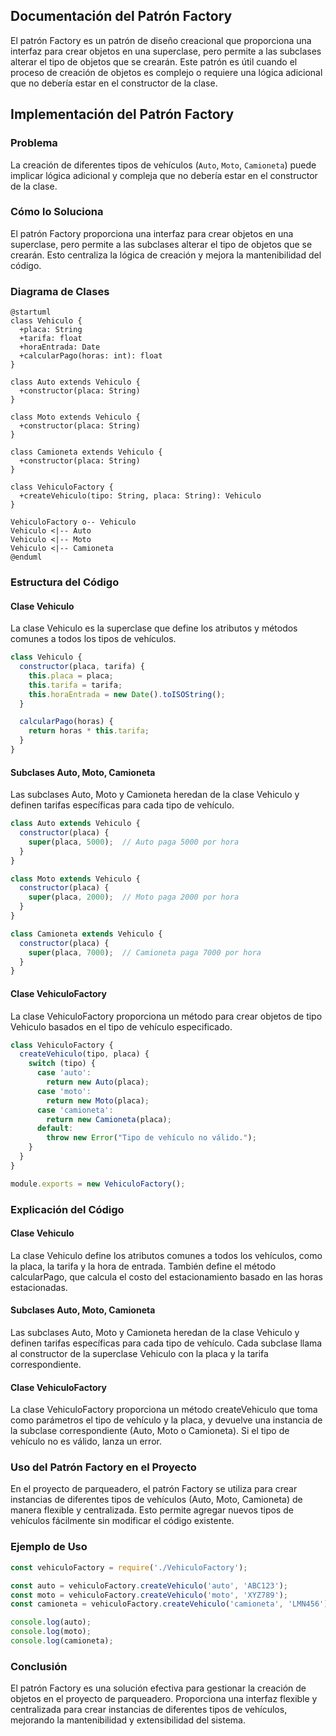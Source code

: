 ## Documentación del Patrón Factory

El patrón Factory es un patrón de diseño creacional que proporciona una interfaz para crear objetos en una superclase, pero permite a las subclases alterar el tipo de objetos que se crearán. Este patrón es útil cuando el proceso de creación de objetos es complejo o requiere una lógica adicional que no debería estar en el constructor de la clase.

## Implementación del Patrón Factory

### Problema

La creación de diferentes tipos de vehículos (`Auto`, `Moto`, `Camioneta`) puede implicar lógica adicional y compleja que no debería estar en el constructor de la clase.

### Cómo lo Soluciona

El patrón Factory proporciona una interfaz para crear objetos en una superclase, pero permite a las subclases alterar el tipo de objetos que se crearán. Esto centraliza la lógica de creación y mejora la mantenibilidad del código.

### Diagrama de Clases

```plantuml
@startuml
class Vehiculo {
  +placa: String
  +tarifa: float
  +horaEntrada: Date
  +calcularPago(horas: int): float
}

class Auto extends Vehiculo {
  +constructor(placa: String)
}

class Moto extends Vehiculo {
  +constructor(placa: String)
}

class Camioneta extends Vehiculo {
  +constructor(placa: String)
}

class VehiculoFactory {
  +createVehiculo(tipo: String, placa: String): Vehiculo
}

VehiculoFactory o-- Vehiculo
Vehiculo <|-- Auto
Vehiculo <|-- Moto
Vehiculo <|-- Camioneta
@enduml

```

### Estructura del Código

#### Clase Vehiculo
La clase Vehiculo es la superclase que define los atributos y métodos comunes a todos los tipos de vehículos.

```js
class Vehiculo {
  constructor(placa, tarifa) {
    this.placa = placa;
    this.tarifa = tarifa;
    this.horaEntrada = new Date().toISOString();
  }

  calcularPago(horas) {
    return horas * this.tarifa;
  }
}
```

#### Subclases Auto, Moto, Camioneta
Las subclases Auto, Moto y Camioneta heredan de la clase Vehiculo y definen tarifas específicas para cada tipo de vehículo.

```js
class Auto extends Vehiculo {
  constructor(placa) {
    super(placa, 5000);  // Auto paga 5000 por hora
  }
}

class Moto extends Vehiculo {
  constructor(placa) {
    super(placa, 2000);  // Moto paga 2000 por hora
  }
}

class Camioneta extends Vehiculo {
  constructor(placa) {
    super(placa, 7000);  // Camioneta paga 7000 por hora
  }
}
```

#### Clase VehiculoFactory
La clase VehiculoFactory proporciona un método para crear objetos de tipo Vehiculo basados en el tipo de vehículo especificado.

```js
class VehiculoFactory {
  createVehiculo(tipo, placa) {
    switch (tipo) {
      case 'auto':
        return new Auto(placa);
      case 'moto':
        return new Moto(placa);
      case 'camioneta':
        return new Camioneta(placa);
      default:
        throw new Error("Tipo de vehículo no válido.");
    }
  }
}

module.exports = new VehiculoFactory();
```

### Explicación del Código

#### Clase Vehiculo
La clase Vehiculo define los atributos comunes a todos los vehículos, como la placa, la tarifa y la hora de entrada. También define el método calcularPago, que calcula el costo del estacionamiento basado en las horas estacionadas.

#### Subclases Auto, Moto, Camioneta
Las subclases Auto, Moto y Camioneta heredan de la clase Vehiculo y definen tarifas específicas para cada tipo de vehículo. Cada subclase llama al constructor de la superclase Vehiculo con la placa y la tarifa correspondiente.

#### Clase VehiculoFactory
La clase VehiculoFactory proporciona un método createVehiculo que toma como parámetros el tipo de vehículo y la placa, y devuelve una instancia de la subclase correspondiente (Auto, Moto o Camioneta). Si el tipo de vehículo no es válido, lanza un error.

### Uso del Patrón Factory en el Proyecto
En el proyecto de parqueadero, el patrón Factory se utiliza para crear instancias de diferentes tipos de vehículos (Auto, Moto, Camioneta) de manera flexible y centralizada. Esto permite agregar nuevos tipos de vehículos fácilmente sin modificar el código existente.

### Ejemplo de Uso
```javascript
const vehiculoFactory = require('./VehiculoFactory');

const auto = vehiculoFactory.createVehiculo('auto', 'ABC123');
const moto = vehiculoFactory.createVehiculo('moto', 'XYZ789');
const camioneta = vehiculoFactory.createVehiculo('camioneta', 'LMN456');

console.log(auto);
console.log(moto);
console.log(camioneta);
```

### Conclusión
El patrón Factory es una solución efectiva para gestionar la creación de objetos en el proyecto de parqueadero. Proporciona una interfaz flexible y centralizada para crear instancias de diferentes tipos de vehículos, mejorando la mantenibilidad y extensibilidad del sistema.